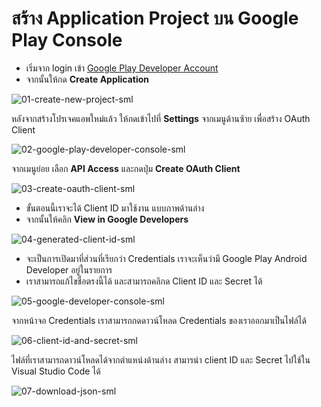

# สร้าง Application Project บน Google Play Console

- เริ่มจาก login เข้า [Google Play Developer Account](https://play.google.com/apps/publish)
- จากนั้นให้กด **Create Application**

![01-create-new-project-sml](https://user-images.githubusercontent.com/85179/115041665-f425d780-9efc-11eb-8bb0-f26f80b9adcb.png)

หลังจากสร้างโปรเจคแอพใหม่แล้ว ให้กดเข้าไปที่ **Settings** จากเมนูด้านซ้าย เพื่อสร้าง OAuth Client 

![02-google-play-developer-console-sml](https://user-images.githubusercontent.com/85179/115041673-f5ef9b00-9efc-11eb-959e-751cad2e527e.png)

จากเมนูย่อย เลือก **API Access** และกดปุ่ม **Create OAuth Client**

![03-create-oauth-client-sml](https://user-images.githubusercontent.com/85179/115041686-f720c800-9efc-11eb-946a-a14da678be9e.png)

- ขั้นตอนนี้เราจะได้ Client ID มาใช้งาน แบบภาพด้านล่าง
- จากนั้นให้คลิก **View in Google Developers** 

![04-generated-client-id-sml](https://user-images.githubusercontent.com/85179/115041693-f8ea8b80-9efc-11eb-9925-dcc88f107ad0.png)

- จะเป็นการเปิดมาที่ส่วนที่เรียกว่า Credentials เราจะเห็นว่ามี Google Play Android Developer อยู่ในรายการ 
- เราสามารถแก้ไขชื่อตรงนี้ได้ และสามารถคลิกด Client ID และ Secret ได้

![05-google-developer-console-sml](https://user-images.githubusercontent.com/85179/115041711-fee06c80-9efc-11eb-9ca0-ca43f899abc9.png)

จากหน้าจอ Credentials เราสามารถกดดาวน์โหลด Credentials ของเราออกมาเป็นไฟล์ได้ 

![06-client-id-and-secret-sml](https://user-images.githubusercontent.com/85179/115041718-00aa3000-9efd-11eb-8e67-582be6ecdda3.png)

ไฟล์ที่เราสามารถดาวน์โหลดได้จากตำแหน่งด้านล่าง สามารนำ client ID และ Secret ไปใช้ใน Visual Studio Code ได้

![07-download-json-sml](https://user-images.githubusercontent.com/85179/115041736-0738a780-9efd-11eb-80c9-f9bf7b59dff0.png)